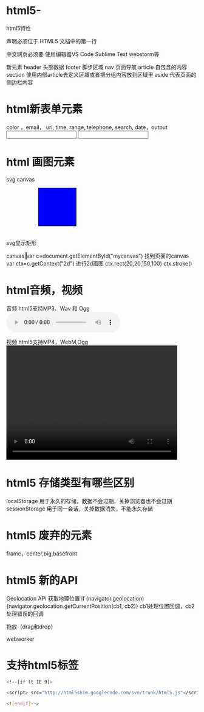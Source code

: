 # html5-

html5特性
<!doctype> 声明必须位于 HTML5 文档中的第一行   <!DOCTYPE html>
中文网页必须要<meta charset="utf-8"> 
使用编辑器VS Code Sublime Text webstorm等

新元素 header 头部数据 footer 脚步区域  nav 页面导航 article 自包含的内容 section 使用内部article去定义区域或者把分组内容放到区域里 aside 代表页面的侧边栏内容

# html新表单元素
color ，email， url, time, range, telephone, search, date，output
<input type="url" name="url">
<input type="email" name="email">

# html 画图元素
svg canvas 

svg显示矩形
<svg xmlns="http://www.w3.org/2000/svg" version="1.1">
<rect style="fill: rgb(0, 0, 255); stroke-width: 1px; stroke: rgb(0, 0, 0);" height="100" width="100">
</rect>
 
canvas
<canvas id="mycanvas" width="600" height="500" style="border:1px solid #000000;"></canvas>
var c=document.getElementById("mycanvas") 找到页面的canvas
var ctx=c.getContext("2d") 进行2d画图
ctx.rect(20,20,150,100) 
ctx.stroke()

# html音频，视频
音频  html5支持MP3、Wav 和 Ogg
<audio controls>
      <source src=".mp3" type="audio/mpeg">
</audio>

视频 html5支持MP4，WebM,Ogg
<video width="450" height="300">
    <source src=".mp4" type="video/mp4"></source>
</video>

# html5 存储类型有哪些区别
localStorage 用于永久的存储，数据不会过期，关掉浏览器也不会过期
sessionStorage 用于同一会话，关掉数据消失，不能永久存储

# html5 废弃的元素
frame，center,big,basefront

# html5 新的API
Geolocation API 获取地理位置
if (navigator.geolocation) {navigator.geolocation.getCurrentPosition(cb1, cb2)}
cb1处理位置回调，cb2处理错误的回调

拖放（drag和drop）

webworker 

# 支持html5标签
```bash
<!--[if lt IE 9]>

<script> src="http://html5shim.googlecode.com/svn/trunk/html5.js"</script>

<![endif]-->
```











